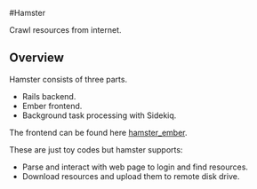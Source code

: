 #Hamster

Crawl resources from internet.

## Overview
Hamster consists of three parts.

* Rails backend.
* Ember frontend.
* Background task processing with Sidekiq.

The frontend can be found here [hamster_ember](https://github.com/zhuhaow/hamster_ember).

These are just toy codes but hamster supports:

* Parse and interact with web page to login and find resources.
* Download resources and upload them to remote disk drive.
